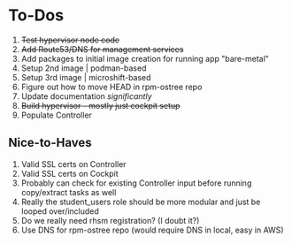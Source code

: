 # To-Dos

1. ~~Test hypervisor node code~~
2. ~~Add Route53/DNS for management services~~
3. Add packages to initial image creation for running app "bare-metal"
4. Setup 2nd image | podman-based
5. Setup 3rd image | microshift-based
6. Figure out how to move HEAD in rpm-ostree repo
7. Update documentation _significantly_
8. ~~Build hypervisor - mostly just cockpit setup~~
9. Populate Controller

## Nice-to-Haves

1. Valid SSL certs on Controller
2. Valid SSL certs on Cockpit
3. Probably can check for existing Controller input before running copy/extract tasks as well
4. Really the student_users role should be more modular and just be looped over/included
5. Do we really need rhsm registration? (I doubt it?)
6. Use DNS for rpm-ostree repo (would require DNS in local, easy in AWS)
